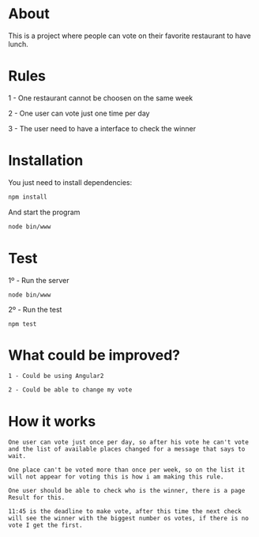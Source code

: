 # About
This is a project where people can vote on their favorite restaurant to have lunch.

# Rules

1 - One restaurant cannot be choosen on the same week

2 - One user can vote just one time per day

3 - The user need to have a interface to check the winner

# Installation

You just need to install dependencies:

```bash
npm install
```

And start the program

```bash
node bin/www
```

# Test

1º - Run the server

```
node bin/www
```

2º - Run the test

```
npm test
```

# What could be improved?

```
1 - Could be using Angular2
```

```
2 - Could be able to change my vote
```

# How it works

```
One user can vote just once per day, so after his vote he can't vote and the list of available places changed for a message that says to wait.
```

```
One place can't be voted more than once per week, so on the list it will not appear for voting this is how i am making this rule.
```

```
One user should be able to check who is the winner, there is a page Result for this.
```

```
11:45 is the deadline to make vote, after this time the next check will see the winner with the biggest number os votes, if there is no vote I get the first.
```
